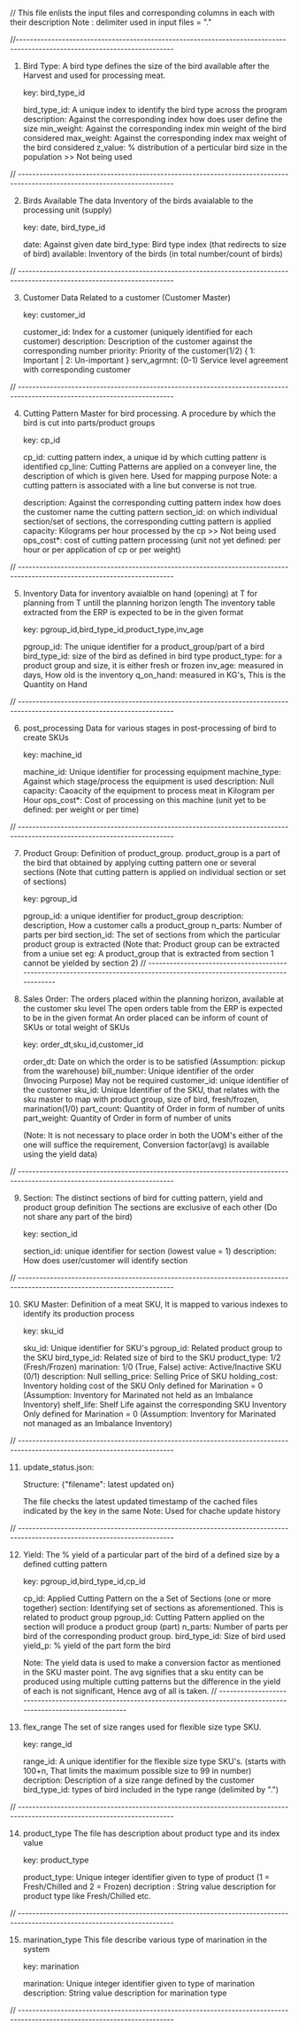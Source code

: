 // This file enlists the input files and corresponding columns in each with their description
Note :
delimiter used in input files = "."

//--------------------------------------------------------------------------------------------------------------------------

1. Bird Type:
    A bird type defines the size of the bird available after the Harvest and used for processing meat.

    key: bird_type_id

    bird_type_id: A unique index to identify the bird type across the program
    description: Against the corresponding index how does user define the size
    min_weight: Against the corresponding index min weight of the bird considered
    max_weight: Against the corresponding index max weight of the bird considered
    z_value: % distribution of a perticular bird size in the population >> Not being used

// --------------------------------------------------------------------------------------------------------------------------

2. Birds Available
    The data Inventory of the birds avaialable to the processing unit (supply)

    key: date, bird_type_id

    date: Against given date
    bird_type: Bird type index (that redirects to size of bird)
    available: Inventory of the birds (in total number/count of birds)

// --------------------------------------------------------------------------------------------------------------------------

3. Customer
    Data Related to a customer (Customer Master)

    key: customer_id

    customer_id: Index for a customer (uniquely identified for each customer)
    description: Description of the customer against the corresponding number
    priority: Priority of the customer(1/2) { 1: Important | 2: Un-important }
    serv_agrmnt: (0-1) Service level agreement with corresponding customer  

// --------------------------------------------------------------------------------------------------------------------------

4. Cutting Pattern
    Master for bird processing. A procedure by which the bird is cut into parts/product groups

    key: cp_id

    cp_id: cutting pattern index, a unique id by which cutting pattenr is identified
    cp_line: Cutting Patterns are applied on a conveyer line, the description of which is given here. Used for mapping purpose
          Note: a cutting pattern is associated with a line but converse is not true.

    description: Against the corresponding cutting pattern index how does the customer name the cutting pattern
    section_id: on which individual section/set of sections, the corresponding cutting pattern is applied
    capacity: Kilograms per hour processed by the cp >> Not being used
    ops_cost*: cost of cutting pattern processing (unit not yet defined: per hour or per application of cp or per weight)

// --------------------------------------------------------------------------------------------------------------------------

5. Inventory
    Data for inventory avaialble on hand (opening) at T for planning from T untill the planning horizon length
    The inventory table extracted from the ERP is expected to be in the given format

    key: pgroup_id,bird_type_id,product_type,inv_age

    pgroup_id: The unique identifier for a product_group/part of a bird
    bird_type_id: size of the bird as defined in bird type
    product_type: for a product group and size, it is either fresh or frozen
    inv_age: measured in days, How old is the inventory
    q_on_hand: measured in KG's, This is the Quantity on Hand

// --------------------------------------------------------------------------------------------------------------------------

6. post_processing
    Data for various stages in post-processing of bird to create SKUs

    key: machine_id

    machine_id: Unique identifier for processing equipment
    machine_type: Against which stage/process the equipment is used
    description: Null
    capacity: Caoacity of the equipment to process meat in Kilogram per Hour
    ops_cost*: Cost of processing on this machine (unit yet to be defined: per weight or per time)

// --------------------------------------------------------------------------------------------------------------------------

7. Product Group:
    Definition of product_group. product_group is a part of the bird that obtained by applying cutting pattern one or several sections
    (Note that cutting pattern is applied on individual section or set of sections)

    key: pgroup_id

    pgroup_id: a unique identifier for product_group
    description: description, How a customer calls a product_group
    n_parts: Number of parts per bird
    section_id: The set of sections from which the particular product group is extracted
              (Note that: Product group can be extracted from a uniue set
               eg: A product_group that is extracted from section 1 cannot be yielded by section 2)
// --------------------------------------------------------------------------------------------------------------------------

8. Sales Order:
    The orders placed within the planning horizon, available at the customer sku level
    The open orders table from the ERP is expected to be in the given format
    An order placed can be inform of count of SKUs or total weight of SKUs

    key: order_dt,sku_id,customer_id

    order_dt: Date on which the order is to be satisfied (Assumption: pickup from the warehouse)
    bill_number: Unique identifier of the order (Invocing Purpose) May not be required
    customer_id: unique identifier of the customer
    sku_id: Unique Identifier of the SKU, that relates with the sku master to map with product group, size of bird, fresh/frozen, marination(1/0)
    part_count: Quantity of Order in form of number of units
    part_weight: Quantity of Order in form of number of units

    (Note: It is not necessary to place order in both the UOM's either of the one will suffice the requirement, Conversion factor(avg) is available using the yield data)

// --------------------------------------------------------------------------------------------------------------------------

9. Section:
    The distinct sections of bird for cutting pattern, yield and product group definition
    The sections are exclusive of each other (Do not share any part of the bird)

    key: section_id

    section_id: unique identifier for section (lowest value = 1)
    description: How does user/customer will identify section 

// --------------------------------------------------------------------------------------------------------------------------

10. SKU Master:
    Definition of a meat SKU, It is mapped to various indexes to identify its production process

    key: sku_id

    sku_id: Unique identifier for SKU's
    pgroup_id: Related product group to the SKU
    bird_type_id: Related size of bird to the SKU
    product_type: 1/2 (Fresh/Frozen)
    marination: 1/0 (True, False)
    active: Active/Inactive SKU (0/1)
    description: Null
    selling_price: Selling Price of SKU
    holding_cost: Inventory holding cost of the SKU
                  Only defined for Marination = 0 (Assumption: Inventory for Marinated not held as an Imbalance Inventory)
    shelf_life: Shelf Life against the corresponding SKU Inventory
                  Only defined for Marination = 0 (Assumption: Inventory for Marinated not managed as an Imbalance Inventory)

// --------------------------------------------------------------------------------------------------------------------------

11. update_status.json:

    Structure: {"filename": latest updated on}

    The file checks the latest updated timestamp of the cached files indicated by the key in the same
    Note: Used for chache update history

// --------------------------------------------------------------------------------------------------------------------------

12. Yield:
    The % yield of a particular part of the bird of a defined size by a defined cutting pattern

    key: pgroup_id,bird_type_id,cp_id

    cp_id: Applied Cutting Pattern on the a Set of Sections (one or more together)
    section: Identifying set of sections as aforementioned. This is related to product group
    pgroup_id: Cutting Pattern applied on the section will produce a product group (part)
    n_parts: Number of parts per bird of the corresponding product group.
    bird_type_id: Size of bird used
    yield_p: % yield of the part form the bird

    Note: The yield data is used to make a conversion factor as mentioned in the SKU master point.
          The avg signifies that a sku entity can be produced using multiple cutting patterns
          but the difference in the yield of each is not significant, Hence avg of all is taken.
// --------------------------------------------------------------------------------------------------------------------------

13. flex_range
    The set of size ranges used for flexible size type SKU.

    key: range_id

    range_id: A unique identifier for the flexible size type SKU's. (starts with 100+n, That limits the maximum possible size to 99 in number)
    decription: Description of a size range defined by the customer
    bird_type_id: types of bird included in the type range (delimited by ".")
    
// --------------------------------------------------------------------------------------------------------------------------

14. product_type
    The file has description about product type and its index value

    key: product_type
 
    product_type:  Unique integer identifier given to type of product (1 = Fresh/Chilled and 2 = Frozen)
    decription : String value description for product type like Fresh/Chilled etc.

// --------------------------------------------------------------------------------------------------------------------------

15. marination_type
    This file describe various type of marination in the system

    key: marination

    marination: Unique integer identifier given to type of marination 
    description: String value description for marination type

// --------------------------------------------------------------------------------------------------------------------------
